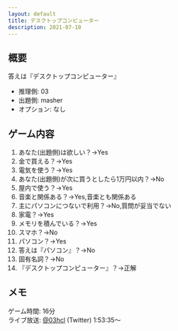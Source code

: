 ```yaml
---
layout: default
title: デスクトップコンピューター
description: 2021-07-10
---
```


## 概要

答えは『デスクトップコンピューター』

- 推理側: 03
- 出題側: masher
- オプション: なし

## ゲーム内容

1. あなた(出題側)は欲しい？→Yes
2. 金で買える？→Yes
3. 電気を使う？→Yes
4. あなた(出題側)が次に買うとしたら1万円以内？→No
5. 屋内で使う？→Yes
6. 音楽と関係ある？→Yes,音楽とも関係ある
7. 主にパソコンにつないで利用？→No,質問が妥当でない
8. 家電？→Yes
9. メモリを積んでいる？→Yes
10. スマホ？→No
11. パソコン？→Yes
12. 答えは『パソコン』？→No
13. 固有名詞？→No
14. 『デスクトップコンピューター』？→正解

## メモ

ゲーム時間: 16分  
ライブ放送: [@03hcl](https://twitter.com/i/broadcasts/1ynJOBZbgRvGR?t=1h53m35s) (Twitter) 1:53:35～
